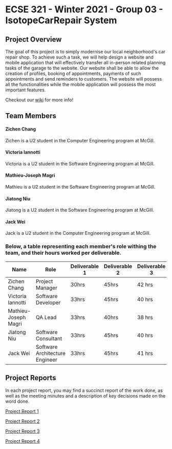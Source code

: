# ECSE 321 - Winter 2021 - Group 03 - IsotopeCarRepair System

## Project Overview
The goal of this project is to simply modernise our local neighborhood's car repair shop. To achieve such a task, we will help design a website and mobile application that will effectively transfer all in-person related planning tasks of the garage to the website. Our website shall be able to allow the creation of profiles, booking of appointments, payments of such appointments and send reminders to customers. The website will possess all the functionalities while the mobile application will possess the most important features.

Checkout our [wiki](https://github.com/McGill-ECSE321-Winter2021/project-group-03/wiki) for more info!

## Team Members

#### Zichen Chang
Zichen is a U2 student in the Computer Engineering program at McGill.

#### Victoria Iannotti
Victoria is a U2 student in the Software Engineering program at McGill.

#### Mathieu-Joseph Magri
Mathieu is a U2 student in the Software Engineering program at McGill.

#### Jiatong Niu
Jiatong is a U2 student in the Software Engineering program at McGill.

#### Jack Wei
Jack is a U2 student in the Computer Engineering program at McGill.
  
 ### Below, a table representing each member's role withing the team, and their hours worked per deliverable.
 
| Name                 | Role                           | Deliverable 1 | Deliverable 2     | Deliverable 3     | Deliverable 4     | 
|----------------------|--------------------------------|---------------|-------------------|-------------------|-------------------|
| Zichen Chang         | Project Manager                |     30hrs     |      45hrs        |      42 hrs       | Going to be a lot | 
| Victoria Iannotti    | Software Developer             |     33hrs     |      45hrs        |      40 hrs       | Going to be a lot | 
| Mathieu-Joseph Magri | QA Lead                        |     33hrs     |      40hrs        |      38 hrs       | Going to be a lot |
| Jiatong Niu          | Software Consultant            |     33hrs     |      45hrs        |      40 hrs       | Going to be a lot |
| Jack Wei             | Software Architecture Engineer |     33hrs     |      45hrs        |      41 hrs       | Going to be a lot | 

## Project Reports
In each project report, you may find a succinct report of the work done, as well as the meeting minutes and a description of key decisions made on the word done.

[Project Report 1](https://github.com/McGill-ECSE321-Winter2021/project-group-03/wiki/Project-Reports#sprint-1deliverable-1-report)

[Project Report 2](https://github.com/McGill-ECSE321-Winter2021/project-group-03/wiki/Project-Reports#sprint-2deliverable-2-report)

[Project Report 3](https://github.com/McGill-ECSE321-Winter2021/project-group-03/wiki/Project-Reports#sprint-3deliverable-3-report)

[Project Report 4](https://github.com/McGill-ECSE321-Winter2021/project-group-03/wiki/Project-Reports#sprint-4deliverable-4-report)
